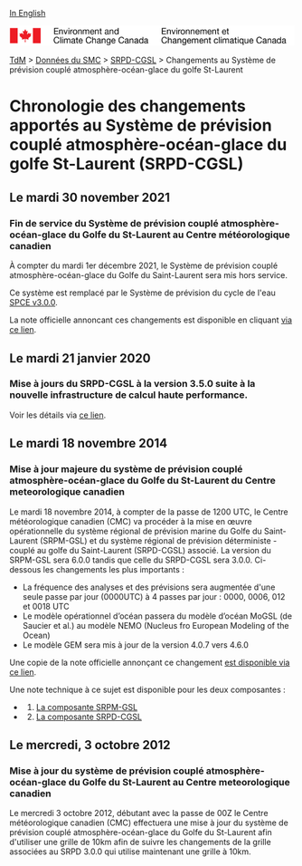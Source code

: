[In English](changelog_rdps-cgsl_en.md)

![ECCC logo](../../img_eccc-logo.png)

[TdM](../../readme_fr.md) > [Données du SMC](../readme_fr.md) > [SRPD-CGSL](readme_rdps-cgsl_fr.md) > Changements au Système de prévision couplé atmosphère-océan-glace du golfe St-Laurent

# Chronologie des changements apportés au Système de prévision couplé atmosphère-océan-glace du golfe St-Laurent (SRPD-CGSL)

## Le mardi 30 november 2021

### Fin de service du Système de prévision couplé atmosphère-océan-glace du Golfe du St-Laurent au Centre météorologique canadien

À compter du mardi 1er décembre 2021, le Système de prévision couplé atmosphère-océan-glace du Golfe du Saint-Laurent sera mis hors service.

Ce système est remplacé par le Système de prévision du cycle de l'eau [SPCE v3.0.0](../nwp_wcps/changelog_wcps_fr.md). 

La note officielle annoncant ces changements est disponible en cliquant [via ce lien](https://dd.meteo.gc.ca/doc/genots/2021/11/26/NOCN03_CWAO_262118___50159).

## Le mardi 21 janvier 2020

### Mise à jours du SRPD-CGSL à la version 3.5.0 suite à la nouvelle infrastructure de calcul haute performance. 

Voir les détails via [ce lien](../changelog_multisystems_fr.md).

## Le mardi 18 novembre 2014

### Mise à jour majeure du système de prévision couplé atmosphère-océan-glace du Golfe du St-Laurent du Centre meteorologique canadien

Le mardi 18 novembre 2014, à compter de la passe de 1200 UTC, le Centre météorologique canadien (CMC) va procéder à la mise en œuvre opérationnelle du système régional de prévision marine du Golfe du Saint-Laurent (SRPM-GSL) et du système régional de prévision déterministe - couplé au golfe du Saint-Laurent (SRPD-CGSL) associé. La version du SRPM-GSL sera 6.0.0 tandis que celle du SRPD-CGSL sera 3.0.0. Ci-dessous les changements les plus importants :

* La fréquence des analyses et des prévisions sera augmentée d'une seule passe par jour (0000UTC) à 4 passes par jour : 0000, 0006, 012 et 0018 UTC
* Le modèle opérationnel d’océan passera du modèle d’océan MoGSL (de Saucier et al.) au modèle NEMO (Nucleus fro European Modeling of the Ocean)
* Le modèle GEM sera mis à jour de la version 4.0.7 vers 4.6.0

Une copie de la note officielle annonçant ce changement [est disponible via ce lien](http://dd.meteo.gc.ca/doc/genots/2014/11/14/NOCN03_CWAO_141852___01271).

Une note technique à ce sujet est disponible pour les deux composantes :

* 1) [La composante SRPM-GSL](https://collaboration.cmc.ec.gc.ca/cmc/cmoi/product_guide/docs/lib/technote_rmps-gsl-600_20141118_f.pdf)
* 2) [La composante SRPD-CGSL](https://collaboration.cmc.ec.gc.ca/cmc/cmoi/product_guide/docs/lib/technote_rdps-cgsl-300_20141118_f.pdf)


## Le mercredi, 3 octobre 2012

### Mise à jour du système de prévision couplé atmosphère-océan-glace du Golfe du St-Laurent au Centre meteorologique canadien

Le mercredi 3 octobre 2012, débutant avec la passe de 00Z le Centre météorologique canadien (CMC) effectuera une mise à jour du système de prévision couplé atmosphère-océan-glace du Golfe du St-Laurent afin d'utiliser une grille de 10km afin de suivre les changements de la grille associées au SRPD 3.0.0 qui utilise maintenant une grille à 10km.

